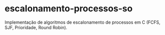 # escalonamento-processos-so
Implementação de algoritmos de escalonamento de processos em C (FCFS, SJF, Prioridade, Round Robin).
